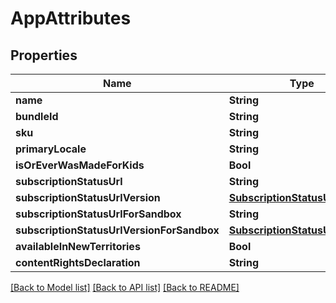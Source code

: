 # AppAttributes

## Properties
Name | Type | Description | Notes
------------ | ------------- | ------------- | -------------
**name** | **String** |  | [optional] 
**bundleId** | **String** |  | [optional] 
**sku** | **String** |  | [optional] 
**primaryLocale** | **String** |  | [optional] 
**isOrEverWasMadeForKids** | **Bool** |  | [optional] 
**subscriptionStatusUrl** | **String** |  | [optional] 
**subscriptionStatusUrlVersion** | [**SubscriptionStatusUrlVersion**](SubscriptionStatusUrlVersion.md) |  | [optional] 
**subscriptionStatusUrlForSandbox** | **String** |  | [optional] 
**subscriptionStatusUrlVersionForSandbox** | [**SubscriptionStatusUrlVersion**](SubscriptionStatusUrlVersion.md) |  | [optional] 
**availableInNewTerritories** | **Bool** |  | [optional] 
**contentRightsDeclaration** | **String** |  | [optional] 

[[Back to Model list]](../README.md#documentation-for-models) [[Back to API list]](../README.md#documentation-for-api-endpoints) [[Back to README]](../README.md)


